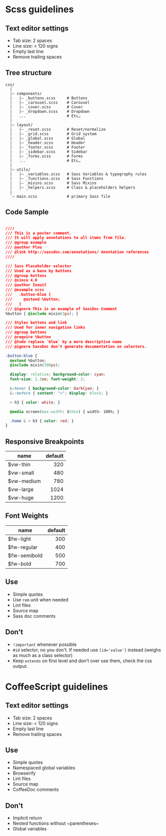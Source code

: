# Scss guidelines

## Text editor settings
- Tab size: 2 spaces
- Line size: < 120 signs
- Empty last line
- Remove trailing spaces

## Tree structure
```
css/
  |
  |– components/
  |   |– _buttons.scss     # Buttons
  |   |– _carousel.scss    # Carousel
  |   |– _cover.scss       # Cover
  |   |– _dropdown.scss    # Dropdown
  |   ...                  # Etc…
  |
  |– layout/
  |   |– _reset.scss       # Reset/normalize
  |   |– _grid.scss        # Grid system
  |   |– _global.scss      # Global
  |   |– _header.scss      # Header
  |   |– _footer.scss      # Footer
  |   |– _sidebar.scss     # Sidebar
  |   |– _forms.scss       # Forms
  |   ...                  # Etc…
  |
  |– utils/
  |   |– _variables.scss   # Sass Variables & typography rules
  |   |– _functions.scss   # Sass Functions
  |   |– _mixins.scss      # Sass Mixins
  |   |– _helpers.scss     # Class & placeholders helpers
  |
  `– main.scss             # primary Sass file
```
## Code Sample

```css

////
/// This is a poster comment.
/// It will apply annotations to all items from file.
/// @group example
/// @author Plou
/// @link http://sassdoc.com/annotations/ Annotation references
////

/// Sass Placeholder selector
/// Used as a base by buttons
/// @group buttons
/// @since 4.0
/// @author Inouit
/// @example scss
///   .button-blue {
///     @extend %button;
///   }
/// @ignore This is an example of SassDoc Comment
%button { @include mixin(3px); }

/// Styles buttons and link
/// Used for inner navigation links
/// @group buttons
/// @require %button
/// @todo replace `blue` by a more descriptive name
/// @ignore SassDoc don't generate documentation on selectors.

.button-blue {
  @extend %button;
  @include mixin(300px);

  display: relative; background-color: cyan;
  font-size: 1.3em; font-weight: 2;

  &:hover { background-color: DarkCyan; }
  &::before { content: ">"; display: block; }

  > h3 { color: white; }

  @media screen(max-width: $thin) { width: 100%; }

  .home & > h3 { color: red; }
}
```

## Responsive Breakpoints

| name      | default |
| --------- | ------: |
| $vw-thin   | 320     |
| $vw-small  | 480     |
| $vw-medium | 780     |
| $vw-large  | 1024    |
| $vw-huge   | 1200    |

## Font Weights

| name          | default |
| ------------- | ------: |
| $fw-light     | 300     |
| $fw-regular   | 400     |
| $fw-semibold  | 500     |
| $fw-bold      | 700     |

## Use
- Simple quotes
- Use `rem` unit when needed
- Lint files
- Source map
- Sass doc comments

## Don't
- `!important` whenever possible
- `#id` selector, no you don't. If needed use `[id='value']` instead (weighs as much as a class selector)
- Keep `extends` on first level and don't over use them, check the css output.


# CoffeeScript guidelines

## Text editor settings
- Tab size: 2 spaces
- Line size: < 120 signs
- Empty last line
- Remove trailing spaces

## Use
- Simple quotes
- Namespaced global variables
- Browserify
- Lint files
- Source map
- CoffeeDoc comments

## Don't
- Implicit return
- Nested functions without ~parentheses~
- Global variables

